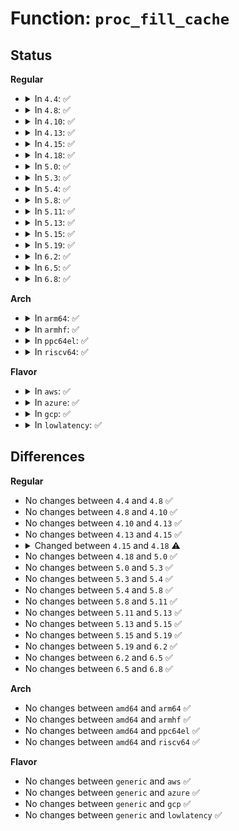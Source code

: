 # Function: <code>proc_fill_cache</code>

## Status
<b>Regular</b>
<ul>
<li>
<details>
<summary>In <code>4.4</code>: ✅</summary>

```c
bool proc_fill_cache(struct file *file, struct dir_context *ctx, const char *name, int len, instantiate_t *instantiate, struct task_struct *task, const void *ptr);
```

**Collision:** Unique Global

**Inline:** No

**Transformation:** False

**Instances:**

```
In fs/proc/base.c (ffffffff8127ddf0)
Location: fs/proc/base.c:1801
Inline: False
Direct callers:
  - fs/proc/base.c:proc_pident_readdir
  - fs/proc/base.c:proc_map_files_readdir
  - fs/proc/base.c:proc_task_readdir
  - fs/proc/base.c:proc_pid_readdir
  - fs/proc/fd.c:proc_readfd_common
  - fs/proc/namespaces.c:proc_ns_dir_readdir
```
**Symbols:**

```
ffffffff8127ddf0-ffffffff8127def9: proc_fill_cache (STB_GLOBAL)
```
</details>
</li>
<li>
<details>
<summary>In <code>4.8</code>: ✅</summary>

```c
bool proc_fill_cache(struct file *file, struct dir_context *ctx, const char *name, int len, instantiate_t *instantiate, struct task_struct *task, const void *ptr);
```

**Collision:** Unique Global

**Inline:** No

**Transformation:** False

**Instances:**

```
In fs/proc/base.c (ffffffff812aadb0)
Location: fs/proc/base.c:1817
Inline: False
Direct callers:
  - fs/proc/base.c:proc_task_readdir
  - fs/proc/base.c:proc_pid_readdir
  - fs/proc/base.c:proc_pident_readdir
  - fs/proc/base.c:proc_map_files_readdir
  - fs/proc/fd.c:proc_readfd_common
  - fs/proc/namespaces.c:proc_ns_dir_readdir
```
**Symbols:**

```
ffffffff812aadb0-ffffffff812aaf22: proc_fill_cache (STB_GLOBAL)
```
</details>
</li>
<li>
<details>
<summary>In <code>4.10</code>: ✅</summary>

```c
bool proc_fill_cache(struct file *file, struct dir_context *ctx, const char *name, int len, instantiate_t *instantiate, struct task_struct *task, const void *ptr);
```

**Collision:** Unique Global

**Inline:** No

**Transformation:** False

**Instances:**

```
In fs/proc/base.c (ffffffff812c0680)
Location: fs/proc/base.c:1837
Inline: False
Direct callers:
  - fs/proc/base.c:proc_task_readdir
  - fs/proc/base.c:proc_pid_readdir
  - fs/proc/base.c:proc_pident_readdir
  - fs/proc/base.c:proc_map_files_readdir
  - fs/proc/fd.c:proc_readfd_common
  - fs/proc/namespaces.c:proc_ns_dir_readdir
```
**Symbols:**

```
ffffffff812c0680-ffffffff812c07f2: proc_fill_cache (STB_GLOBAL)
```
</details>
</li>
<li>
<details>
<summary>In <code>4.13</code>: ✅</summary>

```c
bool proc_fill_cache(struct file *file, struct dir_context *ctx, const char *name, int len, instantiate_t *instantiate, struct task_struct *task, const void *ptr);
```

**Collision:** Unique Global

**Inline:** No

**Transformation:** False

**Instances:**

```
In fs/proc/base.c (ffffffff812cd9f0)
Location: fs/proc/base.c:1878
Inline: False
Direct callers:
  - fs/proc/base.c:proc_task_readdir
  - fs/proc/base.c:proc_pid_readdir
  - fs/proc/base.c:proc_pident_readdir
  - fs/proc/base.c:proc_map_files_readdir
  - fs/proc/fd.c:proc_readfd_common
  - fs/proc/namespaces.c:proc_ns_dir_readdir
```
**Symbols:**

```
ffffffff812cd9f0-ffffffff812cdb60: proc_fill_cache (STB_GLOBAL)
```
</details>
</li>
<li>
<details>
<summary>In <code>4.15</code>: ✅</summary>

```c
bool proc_fill_cache(struct file *file, struct dir_context *ctx, const char *name, int len, instantiate_t *instantiate, struct task_struct *task, const void *ptr);
```

**Collision:** Unique Global

**Inline:** No

**Transformation:** False

**Instances:**

```
In fs/proc/base.c (ffffffff812f2220)
Location: fs/proc/base.c:1879
Inline: False
Direct callers:
  - fs/proc/base.c:proc_task_readdir
  - fs/proc/base.c:proc_pid_readdir
  - fs/proc/base.c:proc_pident_readdir
  - fs/proc/base.c:proc_map_files_readdir
  - fs/proc/fd.c:proc_readfd_common
  - fs/proc/namespaces.c:proc_ns_dir_readdir
```
**Symbols:**

```
ffffffff812f2220-ffffffff812f239b: proc_fill_cache (STB_GLOBAL)
```
</details>
</li>
<li>
<details>
<summary>In <code>4.18</code>: ✅</summary>

```c
bool proc_fill_cache(struct file *file, struct dir_context *ctx, const char *name, unsigned int len, instantiate_t *instantiate, struct task_struct *task, const void *ptr);
```

**Collision:** Unique Global

**Inline:** No

**Transformation:** False

**Instances:**

```
In fs/proc/base.c (ffffffff8131f070)
Location: fs/proc/base.c:1855
Inline: False
Direct callers:
  - fs/proc/base.c:proc_task_readdir
  - fs/proc/base.c:proc_pid_readdir
  - fs/proc/base.c:proc_pident_readdir
  - fs/proc/base.c:proc_map_files_readdir
  - fs/proc/fd.c:proc_readfd_common
  - fs/proc/namespaces.c:proc_ns_dir_readdir
```
**Symbols:**

```
ffffffff8131f070-ffffffff8131f1eb: proc_fill_cache (STB_GLOBAL)
```
</details>
</li>
<li>
<details>
<summary>In <code>5.0</code>: ✅</summary>

```c
bool proc_fill_cache(struct file *file, struct dir_context *ctx, const char *name, unsigned int len, instantiate_t *instantiate, struct task_struct *task, const void *ptr);
```

**Collision:** Unique Global

**Inline:** No

**Transformation:** False

**Instances:**

```
In fs/proc/base.c (ffffffff813361a0)
Location: fs/proc/base.c:1869
Inline: False
Direct callers:
  - fs/proc/base.c:proc_task_readdir
  - fs/proc/base.c:proc_pid_readdir
  - fs/proc/base.c:proc_pident_readdir
  - fs/proc/base.c:proc_map_files_readdir
  - fs/proc/fd.c:proc_readfd_common
  - fs/proc/namespaces.c:proc_ns_dir_readdir
```
**Symbols:**

```
ffffffff813361a0-ffffffff8133631b: proc_fill_cache (STB_GLOBAL)
```
</details>
</li>
<li>
<details>
<summary>In <code>5.3</code>: ✅</summary>

```c
bool proc_fill_cache(struct file *file, struct dir_context *ctx, const char *name, unsigned int len, instantiate_t *instantiate, struct task_struct *task, const void *ptr);
```

**Collision:** Unique Global

**Inline:** No

**Transformation:** False

**Instances:**

```
In fs/proc/base.c (ffffffff8135e270)
Location: fs/proc/base.c:1882
Inline: False
Direct callers:
  - fs/proc/base.c:proc_task_readdir
  - fs/proc/base.c:proc_pid_readdir
  - fs/proc/base.c:proc_pident_readdir
  - fs/proc/base.c:proc_map_files_readdir
  - fs/proc/fd.c:proc_readfd_common
  - fs/proc/namespaces.c:proc_ns_dir_readdir
```
**Symbols:**

```
ffffffff8135e270-ffffffff8135e3ed: proc_fill_cache (STB_GLOBAL)
```
</details>
</li>
<li>
<details>
<summary>In <code>5.4</code>: ✅</summary>

```c
bool proc_fill_cache(struct file *file, struct dir_context *ctx, const char *name, unsigned int len, instantiate_t *instantiate, struct task_struct *task, const void *ptr);
```

**Collision:** Unique Global

**Inline:** No

**Transformation:** False

**Instances:**

```
In fs/proc/base.c (ffffffff813764d0)
Location: fs/proc/base.c:1882
Inline: False
Direct callers:
  - fs/proc/base.c:proc_task_readdir
  - fs/proc/base.c:proc_pid_readdir
  - fs/proc/base.c:proc_pident_readdir
  - fs/proc/base.c:proc_map_files_readdir
  - fs/proc/fd.c:proc_readfd_common
  - fs/proc/namespaces.c:proc_ns_dir_readdir
```
**Symbols:**

```
ffffffff813764d0-ffffffff8137664d: proc_fill_cache (STB_GLOBAL)
```
</details>
</li>
<li>
<details>
<summary>In <code>5.8</code>: ✅</summary>

```c
bool proc_fill_cache(struct file *file, struct dir_context *ctx, const char *name, unsigned int len, instantiate_t *instantiate, struct task_struct *task, const void *ptr);
```

**Collision:** Unique Global

**Inline:** No

**Transformation:** False

**Instances:**

```
In fs/proc/base.c (ffffffff813bf1f0)
Location: fs/proc/base.c:2015
Inline: False
Direct callers:
  - fs/proc/base.c:proc_task_readdir
  - fs/proc/base.c:proc_pid_readdir
  - fs/proc/base.c:proc_pident_readdir
  - fs/proc/base.c:proc_map_files_readdir
  - fs/proc/fd.c:proc_readfd_common
  - fs/proc/namespaces.c:proc_ns_dir_readdir
```
**Symbols:**

```
ffffffff813bf1f0-ffffffff813bf36d: proc_fill_cache (STB_GLOBAL)
```
</details>
</li>
<li>
<details>
<summary>In <code>5.11</code>: ✅</summary>

```c
bool proc_fill_cache(struct file *file, struct dir_context *ctx, const char *name, unsigned int len, instantiate_t *instantiate, struct task_struct *task, const void *ptr);
```

**Collision:** Unique Global

**Inline:** No

**Transformation:** False

**Instances:**

```
In fs/proc/base.c (ffffffff813d1000)
Location: fs/proc/base.c:2029
Inline: False
Direct callers:
  - fs/proc/base.c:proc_task_readdir
  - fs/proc/base.c:proc_pid_readdir
  - fs/proc/base.c:proc_pident_readdir
  - fs/proc/base.c:proc_map_files_readdir
  - fs/proc/fd.c:proc_readfd_common
  - fs/proc/namespaces.c:proc_ns_dir_readdir
```
**Symbols:**

```
ffffffff813d1000-ffffffff813d117d: proc_fill_cache (STB_GLOBAL)
```
</details>
</li>
<li>
<details>
<summary>In <code>5.13</code>: ✅</summary>

```c
bool proc_fill_cache(struct file *file, struct dir_context *ctx, const char *name, unsigned int len, instantiate_t *instantiate, struct task_struct *task, const void *ptr);
```

**Collision:** Unique Global

**Inline:** No

**Transformation:** False

**Instances:**

```
In fs/proc/base.c (ffffffff813d7f00)
Location: fs/proc/base.c:2028
Inline: False
Direct callers:
  - fs/proc/base.c:proc_task_readdir
  - fs/proc/base.c:proc_pid_readdir
  - fs/proc/base.c:proc_pident_readdir
  - fs/proc/base.c:proc_map_files_readdir
  - fs/proc/fd.c:proc_readfd_common
  - fs/proc/namespaces.c:proc_ns_dir_readdir
```
**Symbols:**

```
ffffffff813d7f00-ffffffff813d807a: proc_fill_cache (STB_GLOBAL)
```
</details>
</li>
<li>
<details>
<summary>In <code>5.15</code>: ✅</summary>

```c
bool proc_fill_cache(struct file *file, struct dir_context *ctx, const char *name, unsigned int len, instantiate_t *instantiate, struct task_struct *task, const void *ptr);
```

**Collision:** Unique Global

**Inline:** No

**Transformation:** False

**Instances:**

```
In fs/proc/base.c (ffffffff81429640)
Location: fs/proc/base.c:2034
Inline: False
Direct callers:
  - fs/proc/base.c:proc_task_readdir
  - fs/proc/base.c:proc_pid_readdir
  - fs/proc/base.c:proc_pident_readdir
  - fs/proc/base.c:proc_map_files_readdir
  - fs/proc/fd.c:proc_readfd_common
  - fs/proc/namespaces.c:proc_ns_dir_readdir
```
**Symbols:**

```
ffffffff81429640-ffffffff814297ba: proc_fill_cache (STB_GLOBAL)
```
</details>
</li>
<li>
<details>
<summary>In <code>5.19</code>: ✅</summary>

```c
bool proc_fill_cache(struct file *file, struct dir_context *ctx, const char *name, unsigned int len, instantiate_t *instantiate, struct task_struct *task, const void *ptr);
```

**Collision:** Unique Global

**Inline:** No

**Transformation:** False

**Instances:**

```
In fs/proc/base.c (ffffffff814a2a70)
Location: fs/proc/base.c:2063
Inline: False
Direct callers:
  - fs/proc/base.c:proc_task_readdir
  - fs/proc/base.c:proc_pid_readdir
  - fs/proc/base.c:proc_pident_readdir
  - fs/proc/base.c:proc_map_files_readdir
  - fs/proc/fd.c:proc_readfd_common
  - fs/proc/namespaces.c:proc_ns_dir_readdir
```
**Symbols:**

```
ffffffff814a2a70-ffffffff814a2bfb: proc_fill_cache (STB_GLOBAL)
```
</details>
</li>
<li>
<details>
<summary>In <code>6.2</code>: ✅</summary>

```c
bool proc_fill_cache(struct file *file, struct dir_context *ctx, const char *name, unsigned int len, instantiate_t *instantiate, struct task_struct *task, const void *ptr);
```

**Collision:** Unique Global

**Inline:** No

**Transformation:** False

**Instances:**

```
In fs/proc/base.c (ffffffff81537c50)
Location: fs/proc/base.c:2064
Inline: False
Direct callers:
  - fs/proc/base.c:proc_task_readdir
  - fs/proc/base.c:proc_pid_readdir
  - fs/proc/base.c:proc_pident_readdir
  - fs/proc/base.c:proc_map_files_readdir
  - fs/proc/fd.c:proc_readfd_common
  - fs/proc/namespaces.c:proc_ns_dir_readdir
```
**Symbols:**

```
ffffffff81537c50-ffffffff81537db5: proc_fill_cache (STB_GLOBAL)
```
</details>
</li>
<li>
<details>
<summary>In <code>6.5</code>: ✅</summary>

```c
bool proc_fill_cache(struct file *file, struct dir_context *ctx, const char *name, unsigned int len, instantiate_t *instantiate, struct task_struct *task, const void *ptr);
```

**Collision:** Unique Global

**Inline:** No

**Transformation:** False

**Instances:**

```
In fs/proc/base.c (ffffffff8156fe50)
Location: fs/proc/base.c:2064
Inline: False
Direct callers:
  - fs/proc/base.c:proc_task_readdir
  - fs/proc/base.c:proc_pid_readdir
  - fs/proc/base.c:proc_pident_readdir
  - fs/proc/base.c:proc_map_files_readdir
  - fs/proc/fd.c:proc_readfd_common
  - fs/proc/namespaces.c:proc_ns_dir_readdir
```
**Symbols:**

```
ffffffff8156fe50-ffffffff8156ffb8: proc_fill_cache (STB_GLOBAL)
```
</details>
</li>
<li>
<details>
<summary>In <code>6.8</code>: ✅</summary>

```c
bool proc_fill_cache(struct file *file, struct dir_context *ctx, const char *name, unsigned int len, instantiate_t *instantiate, struct task_struct *task, const void *ptr);
```

**Collision:** Unique Global

**Inline:** No

**Transformation:** False

**Instances:**

```
In fs/proc/base.c (ffffffff815a87e0)
Location: fs/proc/base.c:2058
Inline: False
Direct callers:
  - fs/proc/base.c:proc_task_readdir
  - fs/proc/base.c:proc_pid_readdir
  - fs/proc/base.c:proc_pident_readdir
  - fs/proc/base.c:proc_map_files_readdir
  - fs/proc/fd.c:proc_readfd_common
  - fs/proc/namespaces.c:proc_ns_dir_readdir
```
**Symbols:**

```
ffffffff815a87e0-ffffffff815a8948: proc_fill_cache (STB_GLOBAL)
```
</details>
</li>
</ul>
<b>Arch</b>
<ul>
<li>
<details>
<summary>In <code>arm64</code>: ✅</summary>

```c
bool proc_fill_cache(struct file *file, struct dir_context *ctx, const char *name, unsigned int len, instantiate_t *instantiate, struct task_struct *task, const void *ptr);
```

**Collision:** Unique Global

**Inline:** No

**Transformation:** False

**Instances:**

```
In fs/proc/base.c (ffff800010441ab0)
Location: fs/proc/base.c:1882
Inline: False
Direct callers:
  - fs/proc/base.c:proc_task_readdir
  - fs/proc/base.c:proc_pid_readdir
  - fs/proc/base.c:proc_pident_readdir
  - fs/proc/base.c:proc_map_files_readdir
  - fs/proc/fd.c:proc_readfd_common
  - fs/proc/namespaces.c:proc_ns_dir_readdir
```
**Symbols:**

```
ffff800010441ab0-ffff800010441c5c: proc_fill_cache (STB_GLOBAL)
```
</details>
</li>
<li>
<details>
<summary>In <code>armhf</code>: ✅</summary>

```c
bool proc_fill_cache(struct file *file, struct dir_context *ctx, const char *name, unsigned int len, instantiate_t *instantiate, struct task_struct *task, const void *ptr);
```

**Collision:** Unique Global

**Inline:** No

**Transformation:** False

**Instances:**

```
In fs/proc/base.c (c060726c)
Location: fs/proc/base.c:1882
Inline: False
Direct callers:
  - fs/proc/base.c:proc_task_readdir
  - fs/proc/base.c:proc_pid_readdir
  - fs/proc/base.c:proc_pident_readdir
  - fs/proc/base.c:proc_map_files_readdir
  - fs/proc/fd.c:proc_readfd_common
  - fs/proc/namespaces.c:proc_ns_dir_readdir
```
**Symbols:**

```
c060726c-c060740c: proc_fill_cache (STB_GLOBAL)
```
</details>
</li>
<li>
<details>
<summary>In <code>ppc64el</code>: ✅</summary>

```c
bool proc_fill_cache(struct file *file, struct dir_context *ctx, const char *name, unsigned int len, instantiate_t *instantiate, struct task_struct *task, const void *ptr);
```

**Collision:** Unique Global

**Inline:** No

**Transformation:** False

**Instances:**

```
In fs/proc/base.c (c000000000556dd0)
Location: fs/proc/base.c:1882
Inline: False
Direct callers:
  - fs/proc/base.c:proc_task_readdir
  - fs/proc/base.c:proc_pid_readdir
  - fs/proc/base.c:proc_pident_readdir
  - fs/proc/base.c:proc_map_files_readdir
  - fs/proc/fd.c:proc_readfd_common
  - fs/proc/namespaces.c:proc_ns_dir_readdir
```
**Symbols:**

```
c000000000556dd0-c000000000556ff8: proc_fill_cache (STB_GLOBAL)
```
</details>
</li>
<li>
<details>
<summary>In <code>riscv64</code>: ✅</summary>

```c
bool proc_fill_cache(struct file *file, struct dir_context *ctx, const char *name, unsigned int len, instantiate_t *instantiate, struct task_struct *task, const void *ptr);
```

**Collision:** Unique Global

**Inline:** No

**Transformation:** False

**Instances:**

```
In fs/proc/base.c (ffffffe0002d891a)
Location: fs/proc/base.c:1882
Inline: False
Direct callers:
  - fs/proc/base.c:proc_task_readdir
  - fs/proc/base.c:proc_pid_readdir
  - fs/proc/base.c:proc_pident_readdir
  - fs/proc/base.c:proc_map_files_readdir
  - fs/proc/fd.c:proc_readfd_common
  - fs/proc/namespaces.c:proc_ns_dir_readdir
```
**Symbols:**

```
ffffffe0002d891a-ffffffe0002d8a74: proc_fill_cache (STB_GLOBAL)
```
</details>
</li>
</ul>
<b>Flavor</b>
<ul>
<li>
<details>
<summary>In <code>aws</code>: ✅</summary>

```c
bool proc_fill_cache(struct file *file, struct dir_context *ctx, const char *name, unsigned int len, instantiate_t *instantiate, struct task_struct *task, const void *ptr);
```

**Collision:** Unique Global

**Inline:** No

**Transformation:** False

**Instances:**

```
In fs/proc/base.c (ffffffff8136eab0)
Location: fs/proc/base.c:1882
Inline: False
Direct callers:
  - fs/proc/base.c:proc_task_readdir
  - fs/proc/base.c:proc_pid_readdir
  - fs/proc/base.c:proc_pident_readdir
  - fs/proc/base.c:proc_map_files_readdir
  - fs/proc/fd.c:proc_readfd_common
  - fs/proc/namespaces.c:proc_ns_dir_readdir
```
**Symbols:**

```
ffffffff8136eab0-ffffffff8136ec2d: proc_fill_cache (STB_GLOBAL)
```
</details>
</li>
<li>
<details>
<summary>In <code>azure</code>: ✅</summary>

```c
bool proc_fill_cache(struct file *file, struct dir_context *ctx, const char *name, unsigned int len, instantiate_t *instantiate, struct task_struct *task, const void *ptr);
```

**Collision:** Unique Global

**Inline:** No

**Transformation:** False

**Instances:**

```
In fs/proc/base.c (ffffffff8135f540)
Location: fs/proc/base.c:1882
Inline: False
Direct callers:
  - fs/proc/base.c:proc_task_readdir
  - fs/proc/base.c:proc_pid_readdir
  - fs/proc/base.c:proc_pident_readdir
  - fs/proc/base.c:proc_map_files_readdir
  - fs/proc/fd.c:proc_readfd_common
  - fs/proc/namespaces.c:proc_ns_dir_readdir
```
**Symbols:**

```
ffffffff8135f540-ffffffff8135f6bd: proc_fill_cache (STB_GLOBAL)
```
</details>
</li>
<li>
<details>
<summary>In <code>gcp</code>: ✅</summary>

```c
bool proc_fill_cache(struct file *file, struct dir_context *ctx, const char *name, unsigned int len, instantiate_t *instantiate, struct task_struct *task, const void *ptr);
```

**Collision:** Unique Global

**Inline:** No

**Transformation:** False

**Instances:**

```
In fs/proc/base.c (ffffffff8136c580)
Location: fs/proc/base.c:1882
Inline: False
Direct callers:
  - fs/proc/base.c:proc_task_readdir
  - fs/proc/base.c:proc_pid_readdir
  - fs/proc/base.c:proc_pident_readdir
  - fs/proc/base.c:proc_map_files_readdir
  - fs/proc/fd.c:proc_readfd_common
  - fs/proc/namespaces.c:proc_ns_dir_readdir
```
**Symbols:**

```
ffffffff8136c580-ffffffff8136c6fd: proc_fill_cache (STB_GLOBAL)
```
</details>
</li>
<li>
<details>
<summary>In <code>lowlatency</code>: ✅</summary>

```c
bool proc_fill_cache(struct file *file, struct dir_context *ctx, const char *name, unsigned int len, instantiate_t *instantiate, struct task_struct *task, const void *ptr);
```

**Collision:** Unique Global

**Inline:** No

**Transformation:** False

**Instances:**

```
In fs/proc/base.c (ffffffff8137fe60)
Location: fs/proc/base.c:1882
Inline: False
Direct callers:
  - fs/proc/base.c:proc_task_readdir
  - fs/proc/base.c:proc_pid_readdir
  - fs/proc/base.c:proc_pident_readdir
  - fs/proc/base.c:proc_map_files_readdir
  - fs/proc/fd.c:proc_readfd_common
  - fs/proc/namespaces.c:proc_ns_dir_readdir
```
**Symbols:**

```
ffffffff8137fe60-ffffffff8137ffdb: proc_fill_cache (STB_GLOBAL)
```
</details>
</li>
</ul>

## Differences
<b>Regular</b>
<ul>
<li>
No changes between <code>4.4</code> and <code>4.8</code> ✅
</li>
<li>
No changes between <code>4.8</code> and <code>4.10</code> ✅
</li>
<li>
No changes between <code>4.10</code> and <code>4.13</code> ✅
</li>
<li>
No changes between <code>4.13</code> and <code>4.15</code> ✅
</li>
<li>
<details>
<summary>Changed between <code>4.15</code> and <code>4.18</code> ⚠️</summary>
<ul>
<li>
<b>Param type changed. </b>
<code>int len</code> ➡️ <code>unsigned int len</code>
</li>
</ul>
</details>
</li>
<li>
No changes between <code>4.18</code> and <code>5.0</code> ✅
</li>
<li>
No changes between <code>5.0</code> and <code>5.3</code> ✅
</li>
<li>
No changes between <code>5.3</code> and <code>5.4</code> ✅
</li>
<li>
No changes between <code>5.4</code> and <code>5.8</code> ✅
</li>
<li>
No changes between <code>5.8</code> and <code>5.11</code> ✅
</li>
<li>
No changes between <code>5.11</code> and <code>5.13</code> ✅
</li>
<li>
No changes between <code>5.13</code> and <code>5.15</code> ✅
</li>
<li>
No changes between <code>5.15</code> and <code>5.19</code> ✅
</li>
<li>
No changes between <code>5.19</code> and <code>6.2</code> ✅
</li>
<li>
No changes between <code>6.2</code> and <code>6.5</code> ✅
</li>
<li>
No changes between <code>6.5</code> and <code>6.8</code> ✅
</li>
</ul>
<b>Arch</b>
<ul>
<li>
No changes between <code>amd64</code> and <code>arm64</code> ✅
</li>
<li>
No changes between <code>amd64</code> and <code>armhf</code> ✅
</li>
<li>
No changes between <code>amd64</code> and <code>ppc64el</code> ✅
</li>
<li>
No changes between <code>amd64</code> and <code>riscv64</code> ✅
</li>
</ul>
<b>Flavor</b>
<ul>
<li>
No changes between <code>generic</code> and <code>aws</code> ✅
</li>
<li>
No changes between <code>generic</code> and <code>azure</code> ✅
</li>
<li>
No changes between <code>generic</code> and <code>gcp</code> ✅
</li>
<li>
No changes between <code>generic</code> and <code>lowlatency</code> ✅
</li>
</ul>
